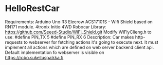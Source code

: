 # HelloRestCar
Requirements:
Arduino Uno R3
Elecrow ACS17101S - Wifi Shield based on RN171 module.
4tronix Initio 4WD Robocar
Library:  https://github.com/Seeed-Studio/WiFi_Shield.git
Modify WiFlyClieng.h to use:
#define PIN_TX			5
#define PIN_RX			6
Description:
Car makes http-requests to webserver for fetching actions it's going to execute next.
It must implement all actions which are defined on web server backend client api.
Default implementation fo webserver is visible on https://robo.sukelluspaikka.fi
